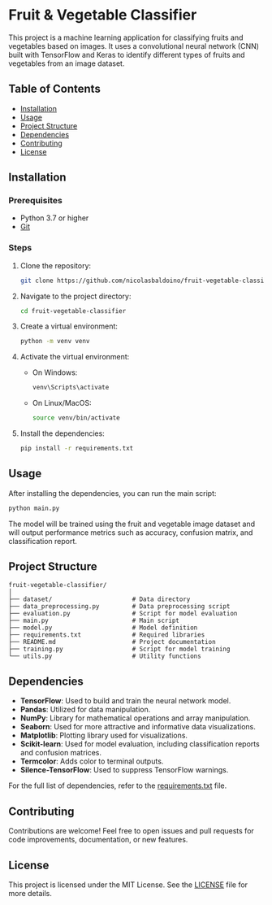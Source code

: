 # Fruit & Vegetable Classifier

This project is a machine learning application for classifying fruits and vegetables based on images. It uses a convolutional neural network (CNN) built with TensorFlow and Keras to identify different types of fruits and vegetables from an image dataset.

## Table of Contents

- [Installation](#installation)
- [Usage](#usage)
- [Project Structure](#project-structure)
- [Dependencies](#dependencies)
- [Contributing](#contributing)
- [License](#license)

## Installation

### Prerequisites

- Python 3.7 or higher
- [Git](https://git-scm.com/)

### Steps

1. Clone the repository:

   ```bash
   git clone https://github.com/nicolasbaldoino/fruit-vegetable-classifier.git
   ```

2. Navigate to the project directory:

   ```bash
   cd fruit-vegetable-classifier
   ```

3. Create a virtual environment:

   ```bash
   python -m venv venv
   ```

4. Activate the virtual environment:

   - On Windows:
     ```bash
     venv\Scripts\activate
     ```
   - On Linux/MacOS:
     ```bash
     source venv/bin/activate
     ```

5. Install the dependencies:

   ```bash
   pip install -r requirements.txt
   ```

## Usage

After installing the dependencies, you can run the main script:

```bash
python main.py
```

The model will be trained using the fruit and vegetable image dataset and will output performance metrics such as accuracy, confusion matrix, and classification report.

## Project Structure

```
fruit-vegetable-classifier/
│
├── dataset/                      # Data directory
├── data_preprocessing.py         # Data preprocessing script
├── evaluation.py                 # Script for model evaluation
├── main.py                       # Main script
├── model.py                      # Model definition
├── requirements.txt              # Required libraries
├── README.md                     # Project documentation
├── training.py                   # Script for model training
└── utils.py                      # Utility functions
```

## Dependencies

- **TensorFlow**: Used to build and train the neural network model.
- **Pandas**: Utilized for data manipulation.
- **NumPy**: Library for mathematical operations and array manipulation.
- **Seaborn**: Used for more attractive and informative data visualizations.
- **Matplotlib**: Plotting library used for visualizations.
- **Scikit-learn**: Used for model evaluation, including classification reports and confusion matrices.
- **Termcolor**: Adds color to terminal outputs.
- **Silence-TensorFlow**: Used to suppress TensorFlow warnings.

For the full list of dependencies, refer to the [requirements.txt](requirements.txt) file.

## Contributing

Contributions are welcome! Feel free to open issues and pull requests for code improvements, documentation, or new features.

## License

This project is licensed under the MIT License. See the [LICENSE](LICENSE) file for more details.
